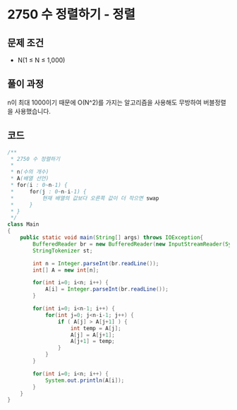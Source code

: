 # 2750 수 정렬하기 - 정렬

[](https://www.acmicpc.net/problem/2750)

## 문제 조건

- N(1 ≤ N ≤ 1,000)

## 풀이 과정

n이 최대 1000이기 때문에 O(N^2)를 가지는 알고리즘을 사용해도 무방하여 버블정렬을 사용했습니다.

## 코드

```java
/**
 * 2750 수 정렬하기
 *
 * n(수의 개수)
 * A(배열 선언)
 * for(i : 0~n-1) {
 *     for(j : 0~n-i-1) {
 *         현재 배열의 값보다 오른쪽 값이 더 작으면 swap
 *     }
 * }
 */
class Main
{
    public static void main(String[] args) throws IOException{
        BufferedReader br = new BufferedReader(new InputStreamReader(System.in));
        StringTokenizer st;

        int n = Integer.parseInt(br.readLine());
        int[] A = new int[n];

        for(int i=0; i<n; i++) {
            A[i] = Integer.parseInt(br.readLine());
        }

        for(int i=0; i<n-1; i++) {
            for(int j=0; j<n-i-1; j++) {
                if ( A[j] > A[j+1] ) {
                    int temp = A[j];
                    A[j] = A[j+1];
                    A[j+1] = temp;
                }
            }
        }

        for(int i=0; i<n; i++) {
            System.out.println(A[i]);
        }
    }
}
```